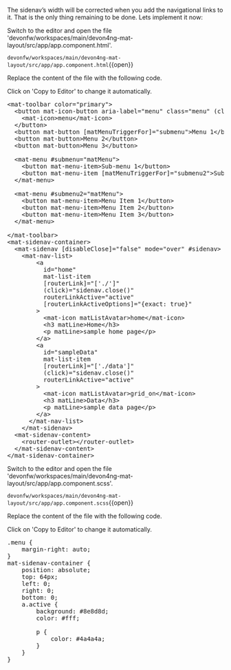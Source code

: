 The sidenav’s width will be corrected when you add the navigational links to it. That is the only thing remaining to be done. Lets implement it now:


Switch to the editor and open the file 'devonfw/workspaces/main/devon4ng-mat-layout/src/app/app.component.html'.

`devonfw/workspaces/main/devon4ng-mat-layout/src/app/app.component.html`{{open}}




Replace the content of the file with the following code.


Click on 'Copy to Editor' to change it automatically.

<pre class="file" data-filename="devonfw/workspaces/main/devon4ng-mat-layout/src/app/app.component.html" data-target="replace" data-marker="">
&lt;mat-toolbar color=&#34;primary&#34;&gt;
  &lt;button mat-icon-button aria-label=&#34;menu&#34; class=&#34;menu&#34; (click)=&#34;sidenav.toggle()&#34;&gt;
    &lt;mat-icon&gt;menu&lt;/mat-icon&gt;
  &lt;/button&gt;
  &lt;button mat-button [matMenuTriggerFor]=&#34;submenu&#34;&gt;Menu 1&lt;/button&gt;
  &lt;button mat-button&gt;Menu 2&lt;/button&gt;
  &lt;button mat-button&gt;Menu 3&lt;/button&gt;

  &lt;mat-menu #submenu=&#34;matMenu&#34;&gt;
    &lt;button mat-menu-item&gt;Sub-menu 1&lt;/button&gt;
    &lt;button mat-menu-item [matMenuTriggerFor]=&#34;submenu2&#34;&gt;Sub-menu 2&lt;/button&gt;
  &lt;/mat-menu&gt;

  &lt;mat-menu #submenu2=&#34;matMenu&#34;&gt;
    &lt;button mat-menu-item&gt;Menu Item 1&lt;/button&gt;
    &lt;button mat-menu-item&gt;Menu Item 2&lt;/button&gt;
    &lt;button mat-menu-item&gt;Menu Item 3&lt;/button&gt;
  &lt;/mat-menu&gt;

&lt;/mat-toolbar&gt;
&lt;mat-sidenav-container&gt;
  &lt;mat-sidenav [disableClose]=&#34;false&#34; mode=&#34;over&#34; #sidenav&gt;
    &lt;mat-nav-list&gt;
        &lt;a
          id=&#34;home&#34;
          mat-list-item
          [routerLink]=&#34;[&#39;./&#39;]&#34;
          (click)=&#34;sidenav.close()&#34;
          routerLinkActive=&#34;active&#34;
          [routerLinkActiveOptions]=&#34;{exact: true}&#34;
        &gt;
          &lt;mat-icon matListAvatar&gt;home&lt;/mat-icon&gt;
          &lt;h3 matLine&gt;Home&lt;/h3&gt;
          &lt;p matLine&gt;sample home page&lt;/p&gt;
        &lt;/a&gt;
        &lt;a
          id=&#34;sampleData&#34;
          mat-list-item
          [routerLink]=&#34;[&#39;./data&#39;]&#34;
          (click)=&#34;sidenav.close()&#34;
          routerLinkActive=&#34;active&#34;
        &gt;
          &lt;mat-icon matListAvatar&gt;grid_on&lt;/mat-icon&gt;
          &lt;h3 matLine&gt;Data&lt;/h3&gt;
          &lt;p matLine&gt;sample data page&lt;/p&gt;
        &lt;/a&gt;
      &lt;/mat-nav-list&gt;
    &lt;/mat-sidenav&gt;
  &lt;mat-sidenav-content&gt;
    &lt;router-outlet&gt;&lt;/router-outlet&gt;
  &lt;/mat-sidenav-content&gt;
&lt;/mat-sidenav-container&gt;</pre>



Switch to the editor and open the file 'devonfw/workspaces/main/devon4ng-mat-layout/src/app/app.component.scss'.

`devonfw/workspaces/main/devon4ng-mat-layout/src/app/app.component.scss`{{open}}




Replace the content of the file with the following code.


Click on 'Copy to Editor' to change it automatically.

<pre class="file" data-filename="devonfw/workspaces/main/devon4ng-mat-layout/src/app/app.component.scss" data-target="replace" data-marker="">
.menu {
    margin-right: auto;
}
mat-sidenav-container {
    position: absolute;
    top: 64px;
    left: 0;
    right: 0;
    bottom: 0;
    a.active {
        background: #8e8d8d;
        color: #fff;

        p {
            color: #4a4a4a;
        }
    }
}</pre>

